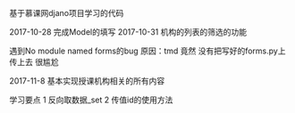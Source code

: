 基于慕课网djano项目学习的代码

2017-10-28
完成Model的填写
2017-10-31
机构的列表的筛选的功能

遇到No module named forms的bug
原因：tmd 竟然 没有把写好的forms.py上传上去 很尴尬

2017-11-8
基本实现授课机构相关的所有内容

学习要点
1 反向取数据_set
2 传值id的使用方法
